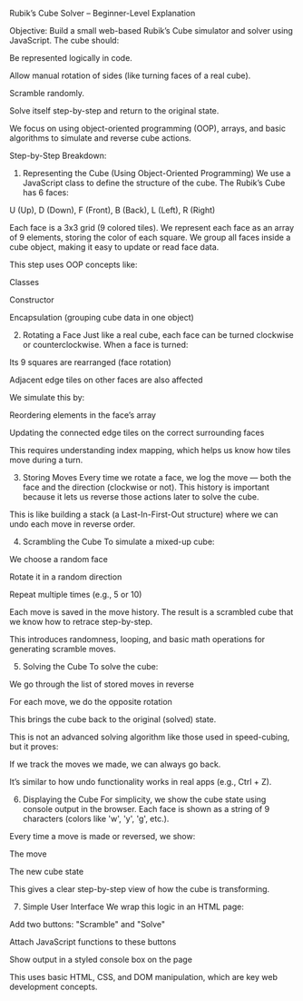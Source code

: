 Rubik’s Cube Solver – Beginner-Level Explanation


Objective:
Build a small web-based Rubik’s Cube simulator and solver using JavaScript. The cube should:

Be represented logically in code.

Allow manual rotation of sides (like turning faces of a real cube).

Scramble randomly.

Solve itself step-by-step and return to the original state.

We focus on using object-oriented programming (OOP), arrays, and basic algorithms to simulate and reverse cube actions.

Step-by-Step Breakdown:
1. Representing the Cube (Using Object-Oriented Programming)
We use a JavaScript class to define the structure of the cube.
The Rubik’s Cube has 6 faces:

U (Up), D (Down), F (Front), B (Back), L (Left), R (Right)

Each face is a 3x3 grid (9 colored tiles).
We represent each face as an array of 9 elements, storing the color of each square.
We group all faces inside a cube object, making it easy to update or read face data.

This step uses OOP concepts like:

Classes

Constructor

Encapsulation (grouping cube data in one object)

 
2. Rotating a Face
Just like a real cube, each face can be turned clockwise or counterclockwise.
When a face is turned:

Its 9 squares are rearranged (face rotation)

Adjacent edge tiles on other faces are also affected

We simulate this by:

Reordering elements in the face’s array

Updating the connected edge tiles on the correct surrounding faces

This requires understanding index mapping, which helps us know how tiles move during a turn.



3. Storing Moves
Every time we rotate a face, we log the move — both the face and the direction (clockwise or not).
This history is important because it lets us reverse those actions later to solve the cube.

This is like building a stack (a Last-In-First-Out structure) where we can undo each move in reverse order.


4. Scrambling the Cube
To simulate a mixed-up cube:

We choose a random face

Rotate it in a random direction

Repeat multiple times (e.g., 5 or 10)

Each move is saved in the move history.
The result is a scrambled cube that we know how to retrace step-by-step.

This introduces randomness, looping, and basic math operations for generating scramble moves.

 
5. Solving the Cube
To solve the cube:

We go through the list of stored moves in reverse

For each move, we do the opposite rotation

This brings the cube back to the original (solved) state.

This is not an advanced solving algorithm like those used in speed-cubing, but it proves:

If we track the moves we made, we can always go back.

It’s similar to how undo functionality works in real apps (e.g., Ctrl + Z).


6. Displaying the Cube
For simplicity, we show the cube state using console output in the browser.
Each face is shown as a string of 9 characters (colors like 'w', 'y', 'g', etc.).

Every time a move is made or reversed, we show:

The move

The new cube state

This gives a clear step-by-step view of how the cube is transforming.

7. Simple User Interface
We wrap this logic in an HTML page:

Add two buttons: "Scramble" and "Solve"

Attach JavaScript functions to these buttons

Show output in a styled console box on the page

This uses basic HTML, CSS, and DOM manipulation, which are key web development concepts.
